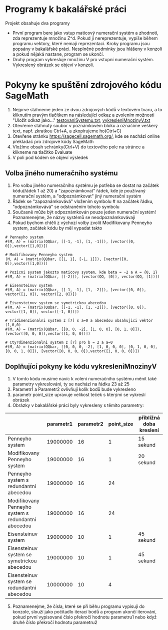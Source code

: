 # Programy k bakalářské práci
Projekt obsahuje dva programy
- První program bere jako vstup maticový numerační systém a zhodnotí, zda reprezentuje množinu Z^d. Pokud ji nereprezentuje, vypíše během programu vektory, které nemají reprezentaci. Kroky programu jsou popsány v bakalářské práci. Nesplněné podmínky jsou hlášeny v konzoli a pokud nějaká nastane, program se ukončí.
- Druhý program vykresluje množinu V pro vstupní numerační systém. Vykreslený obrázek se objeví v konzoli.
# Pokyny ke spuštění zdrojového kódu SageMath
1. Nejprve stáhneme jeden ze dvou zdrojových kódů v textovém tvaru, a to kliknutím pravým tlačítkem na následující odkaz a zvolením možnosti "Uložit odkaz jako..." [testovaniSystemu.txt](https://raw.githubusercontent.com/StefanHajduk/BachelorThesis/master/testovaniSystemu.txt), [vykresleniMnozinyV.txt](https://raw.githubusercontent.com/StefanHajduk/BachelorThesis/master/vykresleniMnozinyV.txt)
2. Otevřeme stáhnutý soubor v poznámkovém bloku a označíme veškerý text, např. zkratkou Ctrl+A, a zkopírujeme ho(Ctrl+C)
3. Otevřene stránku https://sagecell.sagemath.org/, kde se nachází online překladač pro zdrojové kódy SageMath
4. Vložíme obsah schránky(Ctrl+V) do textového pole na stránce a klikneme na tlačítko Evaluate
5. V poli pod kódem se objeví výsledek
## Volba jiného numeračního systému
1. Pro volbu jiného numeračního systému je potřeba se dostat na začátek kódu(řádek 1 až 20) a "zapoznámkovat" řádek, kde je používaný numerační systém, a "odpoznámkovat" jiný numerační systém
2. Řádek se "zapoznámkovává" vložením symbolu # na začátek řádku, "odpoznámkovává" se odstraněním tohoto symbolu
3. Současně může být odpoznámkován pouze jeden numerační systém! Poznamenejme, že názvy systémů se neodpoznámkovávají
4. Pokud bychom chtěli z výchozí volby zvolit Modifikovany Penneyho system, začátek kódu by měl vypadat takto
```console
# Penneyho system
#(M, A) = (matrix(QQbar, [[-1, -1], [1, -1]]), [vector([0, 0]),vector([1,0])])

# Modifikovany Penneyho system
(M, A) = (matrix(QQbar, [[1, 1], [-1, 1]]), [vector([0, 0]),vector([1,0])])

# Pozicni system jakozto maticovy system, kde beta = -2 a A = {0, 1}
#(M, A) = (matrix(QQbar, [[-2]]), [vector(QQ, [0]), vector(QQ, [1])])

# Eisensteinuv system
#(M, A) = (matrix(QQbar, [[-1, -1], [1, -2]]), [vector([0, 0]), vector([1, 0]), vector([2, 0])])

# Eisensteinuv system se symetrickou abecedou
#(M, A) = (matrix(QQbar, [[-1, -1], [1, -2]]), [vector([0, 0]), vector([1, 0]), vector([-1, 0])])

# Tridimenzionalni system z [7] s a=0 a abecedou obsahujici vektor (1,0,0)
#(M, A) = (matrix(QQbar, [[0, 0, -2], [1, 0, 0], [0, 1, 0]]), [vector([0, 0, 0]),vector([1, 0, 0])])

# Ctyrdimenzionalni system z [7] pro b = 2 a a=0
#(M, A) = (matrix(QQbar, [[0, 0, 0, -2], [1, 0, 0, 0], [0, 1, 0, 0], [0, 0, 1, 0]]), [vector([0, 0, 0, 0]),vector([1, 0, 0, 0])])
```
## Doplňující pokyny ke kódu vykresleniMnozinyV
1. V tomto kódu musíme navíc k volení numeračního systému měnit také parametry vykreslování, ty se nachází na řádku 23 až 25
2. Parametr1 a Parametr2 ovlivňují kolik bodů bude vykresleno
3. parametr point_size upravuje velikost teček s kterými se vykreslí obrázek
4. Obrázky v bakalářské práci byly vykresleny s těmito parametry:

|                                                     | parametr1 | parametr2 | point_size | přibližná doba kreslení |
|-----------------------------------------------------|-----------|-----------|------------|-------------------------|
| Penneyho system                                     | 19000000  | 16        | 1          | 15 sekund               |
| Modifikovany Penneyho system                        | 19000000  | 16        | 1          | 20 sekund               |
| Penneyho system s redundantni abecedou              | 19000000  | 16        | 24         |                         |
| Modifikovany Penneyho system s redundantni abecedou | 19000000  | 16        | 24         |                         |
| Eisensteinuv system                                 | 19000000  | 10        | 1          | 45 sekund               |
| Eisensteinuv system se symetrickou abecedou         | 19000000  | 10        | 1          | 45 sekund               |
| Eisensteinuv system se redundantni abecedou         | 10000000  | 10        | 4          |                         |

5. Poznamenejme, že čísla, které se při běhu programu vypisují do konzole, slouží jako počítadlo iterací bodů a program ukončí iterování, pokud první vypisované číslo překročí hodnotu parametru1 nebo když druhé číslo překročí hodnotu parametru2
